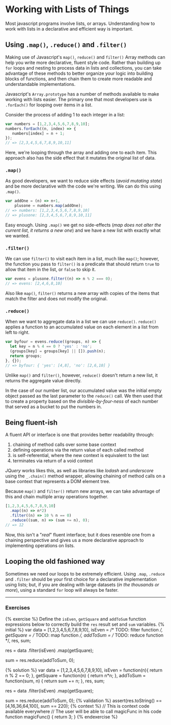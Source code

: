 
# Working with Lists of Things

Most javascript programs involve lists, or arrays.  Understanding how to work with lists in a declarative and efficient way is important. 

## Using `.map()`, `.reduce()` and `.filter()`
Making use of Javascript's `map()`, `reduce()` and `filter()` Array methods can help you write more declarative, fluent style code. Rather than building up `for` loops and nesting to process data in lists and collections, you can take advantage of these methods to better organize your logic into building blocks of functions, and then chain them to create more readable and understandable implementations.

Javascript's `Array.prototype` has a number of methods available to make working with lists easier.  The primary one that most developers use is `.forEach()` for looping over items in a list.

Consider the process of adding 1 to each integer in a list:

```javascript
var numbers = [1,2,3,4,5,6,7,8,9,10];  
numbers.forEach((n, index) => {  
   numbers[index] = n + 1;
});
// => [2,3,4,5,6,7,8,9,10,11]
```

Here, we're looping through the array and adding one to each item. This approach also has the side effect that it mutates the original list of data.

### `.map()`
As good developers, we want to reduce side effects (*avoid mutating state*) and be more declarative with the code we're writing.  We can do this using `.map()`.

```javascript
var addOne = (n) => n+1,
    plusone = numbers.map(addOne);  
// => numbers: [1,2,3,4,5,6,7,8,9,10]
// => plusone: [2,3,4,5,6,7,8,9,10,11]
```

Easy enough. Using `.map()` we get no side-effects (*map does not alter the current list, it returns a new one*) and we have a new list with exactly what we wanted.

### `.filter()`
We can use `filter()` to visit each item in a list, much like `map()`; however, the function you pass to `filter()` is a predicate that should return `true` to allow that item in the list, or `false` to skip it. 

```javascript
var evens = plusone.filter((n) => n % 2 === 0);  
// => evens: [2,4,6,8,10]
```
Also like `map()`, `filter()` returns a new array with copies of the items that match the filter and does not modify the original.

### `.reduce()`
When we want to aggregate data in a list we can use `reduce()`. `reduce()` applies a function to an accumulated value on each element in a list from left to right.

```javascript
var byfour = evens.reduce((groups, n) => {  
  let key = n % 4 == 0 ? 'yes' : 'no';
  (groups[key] = groups[key] || []).push(n);
  return groups;
}, {});
// => byfour: { 'yes': [4,8], 'no': [2,6,10] }
```

Unlike `map()` and `filter()`, however, `reduce()` doesn't return a new list, it returns the aggregate value directly. 

In the case of our number list, our accumulated value was the initial empty object passed as the last parameter to the `reduce()` call. We then used that to create a property based on the *divisible-by-four-ness* of each number that served as a bucket to put the numbers in.
 
## Being fluent-ish

A fluent API or interface is one that provides better readability through:

1. chaining of method calls over some base context
1. defining operations via the return value of each called method
1. is self-referential, where the new context is equivalent to the last
1. terminates via return of a void context

*JQuery* works likes this, as well as libraries like *lodash* and *underscore* using the `_.chain()` method wrapper, allowing chaining of method calls on a base context that represents a DOM element tree.

Because `map()` and `filter()` return new arrays, we can take advantage of this and chain multiple array operations together.

```javascript
[1,2,3,4,5,6,7,8,9,10]
  .map((n) => n*2)
  .filter((n) => 10 % n == 0)
  .reduce((sum, n) => (sum += n), 0);
// => 12
```

Now, this isn't a "*real*" fluent interface; but it does resemble one from a chaining perspective and gives us a more declarative approach to implementing operations on lists. 
 
## Looping the old fashioned way

Sometimes we need our loops to be extremely efficient. Using `.map`, `.reduce` and `.filter` should be your first choice for a declarative implementation using lists; but, if you are dealing with large datasets (*in the thousands or more*), using a standard `for` loop will always be faster.




---
### Exercises


{% exercise %}
Define the `isEven`, `getSquare` and `addToSum` function expressions below to correctly build the `res` result set and `sum` variables.
{% initial %}
var data = [1,2,3,4,5,6,7,8,9,10],
    isEven = /* TODO: filter function */,
    getSquare = /* TODO: map function */,
    addToSum = /* TODO: reduce function */,
    res, sum;

res = data
        .filter(isEven)
        .map(getSquare);

sum = res.reduce(addToSum, 0);

{% solution %}
var data = [1,2,3,4,5,6,7,8,9,10],
    isEven = function(n){ return n % 2 == 0; },
    getSquare = function(n) { return n*n; },
    addToSum = function(sum, n) { return sum += n; },
    res, sum;

res = data
        .filter(isEven)
        .map(getSquare);

sum = res.reduce(addToSum, 0);
{% validation %}
assert(res.toString() == [4,16,36,64,100], sum == 220);
{% context %}
// This is context code available everywhere
// The user will be able to call magicFunc in his code
function magicFunc() {
    return 3;
}
{% endexercise %}